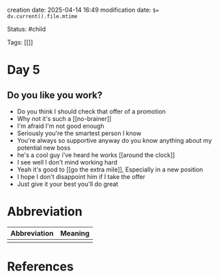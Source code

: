 creation date: 2025-04-14 16:49
modification date: `$= dv.current().file.mtime`

Status: #child 

Tags: [[]]

# Day 5

## Do you like you work?

- Do you think I should check that offer of a promotion
- Why not it's such a [[no-brainer]]
- I'm afraid I'm not good enough
- Seriously you're the smartest person I know
- You're always so supportive anyway do you know anything about my potential new boss
- he's a cool guy i've heard he works [[around the clock]]
- I see well I don't mind working hard
- Yeah it's good to [[go the extra mile]], Especially in a new position
- I hope I don't disappoint him if I take the offer
- Just give it your best you'll do great










# Abbreviation

| Abbreviation | Meaning |
| ------------ | ------- |
|              |         |


# References